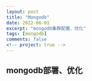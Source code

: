 ```yaml
---
layout: post
title: "Mongodb"
date: 2022-06-01
excerpt: "mongodb集群配置、优化"
tags: [mongodb]
comments: false
<!-- project: true -->
---
```


## mongodb部署、优化
